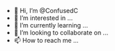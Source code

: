 - 👋 Hi, I’m @ConfusedC
- 👀 I’m interested in ...
- 🌱 I’m currently learning ...
- 💞️ I’m looking to collaborate on ...
- 📫 How to reach me ...

<!---
ConfusedC/ConfusedC is a ✨ special ✨ repository because its `README.md` (this file) appears on your GitHub profile.
You can click the Preview link to take a look at your changes.
--->
